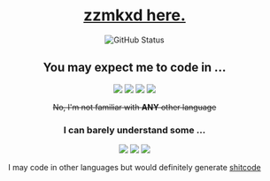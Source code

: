 <div align="center">

  <h1><a href="https://zzmkxd.github.io/">zzmkxd here.</a></h1>

  <img src="https://github-readme-stats.vercel.app/api?username=zzmkxd&show_icons=true&theme=dark&rank_icon=github&show=reviews,discussions_started,discussions_answered,prs_merged,prs_merged_percentage" alt="GitHub Status">

  <!-- ![Top Langs](https://github-readme-stats.vercel.app/api/top-langs/?username=zzmkxd&theme=dark) -->

  <br/>

  <h2>You may expect me to code in ...</h2>

  <img src="https://img.shields.io/badge/-Python-3776AB?style=flat&logo=Python&logoColor=ffffff">
  <img src="https://img.shields.io/badge/-JavaScript-F7DF1E?style=flat&logo=JavaScript&logoColor=ffffff">
  <img src="https://img.shields.io/badge/-C++-00599C?style=flat&logo=C%2B%2B&logoColor=ffffff">
  <img src="https://img.shields.io/badge/-TypeScript-3178C6?style=flat&logo=TypeScript&logoColor=ffffff">


  <del>No, I'm not familiar with <b>ANY</b> other language</del>

  <h3>I can barely understand some ...</h3>

  <img src="https://img.shields.io/badge/-Rust-9A7B63?style=flat&logo=Rust&logoColor=ffffff">
  <img src="https://img.shields.io/badge/-LaTeX-008080?style=flat&logo=LaTeX&logoColor=ffffff">
  <img src="https://img.shields.io/badge/-Java-007396?style=flat&logo=Java&logoColor=ffffff">

  I may code in other languages but would definitely generate <a href="https://github.com/trekhleb/state-of-the-art-shitcode">shitcode</a>

  <!-- <h2>Notice that..</h2>

  <p>zzmkxd is <b>NOT</b> a programmer.</p> -->

</div>

